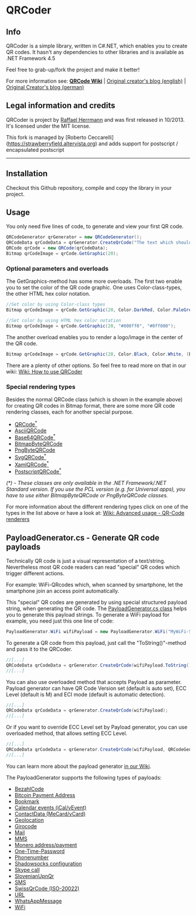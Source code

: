# QRCoder

## Info 

QRCoder is a simple library, written in C#.NET, which enables you to create QR codes. It hasn't any dependencies to other libraries and is available as .NET Framework 4.5

Feel free to grab-up/fork the project and make it better!

For more information see:
[**QRCode Wiki**](https://github.com/strawberryfield/QRCoder/wiki) | [Original creator's blog (english)](http://en.code-bude.net/2013/10/17/qrcoder-an-open-source-qr-code-generator-implementation-in-csharp/) | [Original Creator's blog (german)](http://code-bude.net/2013/10/17/qrcoder-eine-open-source-qr-code-implementierung-in-csharp/)
 

## Legal information and credits

QRCoder is project by [Raffael Herrmann](http://raffaelherrmann.de) and was first released 
in 10/2013. It's licensed under the MIT license.

This fork is managed by [Roberto Ceccarelli] (https://strawberryfield.altervista.org) and adds support for postscript / encapsulated postscript
* * *


## Installation

Checkout this Github repository, compile and copy the library in your project. 

## Usage

You only need five lines of code, to generate and view your first QR code.

```csharp
QRCodeGenerator qrGenerator = new QRCodeGenerator();
QRCodeData qrCodeData = qrGenerator.CreateQrCode("The text which should be encoded.", QRCodeGenerator.ECCLevel.Q);
QRCode qrCode = new QRCode(qrCodeData);
Bitmap qrCodeImage = qrCode.GetGraphic(20);
```

### Optional parameters and overloads

The GetGraphics-method has some more overloads. The first two enable you to set the color of the QR code graphic. One uses Color-class-types, the other HTML hex color notation.

```csharp
//Set color by using Color-class types
Bitmap qrCodeImage = qrCode.GetGraphic(20, Color.DarkRed, Color.PaleGreen);

//Set color by using HTML hex color notation
Bitmap qrCodeImage = qrCode.GetGraphic(20, "#000ff0", "#0ff000");
```

The another overload enables you to render a logo/image in the center of the QR code.

```csharp
Bitmap qrCodeImage = qrCode.GetGraphic(20, Color.Black, Color.White, (Bitmap)Bitmap.FromFile("C:\\myimage.png"));
```

There are a plenty of other options. So feel free to read more on that in our wiki: [Wiki: How to use QRCoder](https://github.com/strawberryfield/QRCoder/wiki/How-to-use-QRCoder)

### Special rendering types

Besides the normal QRCode class (which is shown in the example above) for creating QR codes in Bitmap format, there are some more QR code rendering classes, each for another special purpose.

* [QRCode<sup>*</sup>](https://github.com/strawberryfield/QRCoder/wiki/Advanced-usage---QR-Code-renderers#21-qrcode-renderer-in-detail)
* [AsciiQRCode<sup></sup>](https://github.com/strawberryfield/QRCoder/wiki/Advanced-usage---QR-Code-renderers#22-asciiqrcode-renderer-in-detail)
* [Base64QRCode<sup>*</sup>](https://github.com/strawberryfield/QRCoder/wiki/Advanced-usage---QR-Code-renderers#23-base64qrcode-renderer-in-detail)
* [BitmapByteQRCode<sup></sup>](https://github.com/strawberryfield/QRCoder/wiki/Advanced-usage---QR-Code-renderers#24-bitmapbyteqrcode-renderer-in-detail)
* [PngByteQRCode<sup></sup>](https://github.com/strawberryfield/QRCoder/wiki/Advanced-usage---QR-Code-renderers#25-pngbyteqrcode-renderer-in-detail)
* [SvgQRCode<sup>*</sup>](https://github.com/strawberryfield/QRCoder/wiki/Advanced-usage---QR-Code-renderers#26-svgqrcode-renderer-in-detail)
* [XamlQRCode<sup>*</sup>](https://github.com/strawberryfield/QRCoder/wiki/Advanced-usage---QR-Code-renderers#26-xamlqrcode-renderer-in-detail)
* [PostscriptQRCode<sup>*</sup>](https://github.com/strawberryfield/QRCoder/wiki/Advanced-usage---QR-Code-renderers#29-postscriptqrcode-renderer-in-detail)

*(&ast;) - These classes are only available in the .NET Framework/.NET Standard version. If you use the PCL version (e.g. for Universal apps), you have to use either BitmapByteQRCode or PngByteQRCode classes.*

For more information about the different rendering types click on one of the types in the list above or have a look at: [Wiki: Advanced usage - QR-Code renderers](https://github.com/strawberryfield/QRCoder/wiki/Advanced-usage---QR-Code-renderers)

## PayloadGenerator.cs - Generate QR code payloads

Technically QR code is just a visual representation of a text/string. Nevertheless most QR code readers can read "special" QR codes which trigger different actions.

For example: WiFi-QRcodes which, when scanned by smartphone, let the smartphone join an access point automatically.

This "special" QR codes are generated by using special structured payload string, when generating the QR code. The [PayloadGenerator.cs class](https://github.com/strawberryfield/QRCoder/wiki/Advanced-usage---Payload-generators) helps you to generate this payload strings. To generate a WiFi payload for example, you need just this one line of code:

```csharp
PayloadGenerator.WiFi wifiPayload = new PayloadGenerator.WiFi("MyWiFi-SSID", "MyWiFi-Pass", PayloadGenerator.WiFi.Authentication.WPA);
```

To generate a QR code from this payload, just call the "ToString()"-method and pass it to the QRCoder.

```csharp
//[...]
QRCodeData qrCodeData = qrGenerator.CreateQrCode(wifiPayload.ToString(), QRCodeGenerator.ECCLevel.Q);
//[...]
```

You can also use overloaded method that accepts Payload as parameter. Payload generator can have QR Code Version set (default is auto set), ECC Level (default is M) and ECI mode (default is automatic detection).

```csharp
//[...]
QRCodeData qrCodeData = qrGenerator.CreateQrCode(wifiPayload);
//[...]
```

Or if you want to override ECC Level set by Payload generator, you can use overloaded method, that allows setting ECC Level.

```csharp
//[...]
QRCodeData qrCodeData = qrGenerator.CreateQrCode(wifiPayload, QRCodeGenerator.ECCLevel.Q);
//[...]
```


You can learn more about the payload generator [in our Wiki](https://github.com/strawberryfield/QRCoder/wiki/Advanced-usage---Payload-generators).

The PayloadGenerator supports the following types of payloads:

* [BezahlCode](https://github.com/strawberryfield/QRCoder/wiki/Advanced-usage---Payload-generators#31-bezahlcode)
* [Bitcoin Payment Address](https://github.com/strawberryfield/QRCoder/wiki/Advanced-usage---Payload-generators#32-bitcoin-payment-address)
* [Bookmark](https://github.com/strawberryfield/QRCoder/wiki/Advanced-usage---Payload-generators#33-bookmark)
* [Calendar events (iCal/vEvent)](https://github.com/strawberryfield/QRCoder/wiki/Advanced-usage---Payload-generators#34-calendar-events-icalvevent)
* [ContactData (MeCard/vCard)](https://github.com/strawberryfield/QRCoder/wiki/Advanced-usage---Payload-generators#35-contactdata-mecardvcard)
* [Geolocation](https://github.com/strawberryfield/QRCoder/wiki/Advanced-usage---Payload-generators#36-geolocation)
* [Girocode](https://github.com/strawberryfield/QRCoder/wiki/Advanced-usage---Payload-generators#37-girocode)
* [Mail](https://github.com/strawberryfield/QRCoder/wiki/Advanced-usage---Payload-generators#38-mail)
* [MMS](https://github.com/strawberryfield/QRCoder/wiki/Advanced-usage---Payload-generators#39-mms)
* [Monero address/payment](https://github.com/strawberryfield/QRCoder/wiki/Advanced-usage---Payload-generators#310-monero-addresspayment)
* [One-Time-Password](https://github.com/strawberryfield/QRCoder/wiki/Advanced-usage---Payload-generators#311-one-time-password)
* [Phonenumber](https://github.com/strawberryfield/QRCoder/wiki/Advanced-usage---Payload-generators#312-phonenumber)
* [Shadowsocks configuration](https://github.com/strawberryfield/QRCoder/wiki/Advanced-usage---Payload-generators#313-shadowsocks-configuration)
* [Skype call](https://github.com/strawberryfield/QRCoder/wiki/Advanced-usage---Payload-generators#314-skype-call)
* [SlovenianUpnQr](https://github.com/strawberryfield/QRCoder/wiki/Advanced-usage---Payload-generators#315-slovenianupnqr)
* [SMS](https://github.com/strawberryfield/QRCoder/wiki/Advanced-usage---Payload-generators#316-sms)
* [SwissQrCode (ISO-20022)](https://github.com/strawberryfield/QRCoder/wiki/Advanced-usage---Payload-generators#317-swissqrcode-iso-20022)
* [URL](https://github.com/strawberryfield/QRCoder/wiki/Advanced-usage---Payload-generators#318-url)
* [WhatsAppMessage](https://github.com/strawberryfield/QRCoder/wiki/Advanced-usage---Payload-generators#319-whatsappmessage)
* [WiFi](https://github.com/strawberryfield/QRCoder/wiki/Advanced-usage---Payload-generators#320-wifi)
